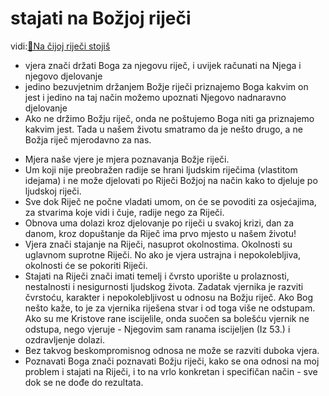 # stajati na Božjoj riječi

<!-- ~~[[stajati na Božjoj riječi]]~~ ID: 220222SBR-->
vidi:[📝Na čijoj riječi stojiš](../2.tekstovi/Na-čijoj-riječi-stojiš.md)
- vjera znači držati Boga za njegovu riječ, i uvijek računati na Njega i njegovo djelovanje 
- jedino bezuvjetnim držanjem Božje riječi priznajemo Boga kakvim on jest i jedino na taj način možemo upoznati Njegovo nadnaravno djelovanje
- Ako ne držimo Božju riječ, onda ne poštujemo Boga niti ga priznajemo kakvim jest. Tada u našem životu smatramo da je nešto drugo, a ne Božja riječ mjerodavno za nas. 
<!-- ovdje ubaci ono od kenyona-->
- Mjera naše vjere je mjera poznavanja Božje riječi.
- Um koji nije preobražen radije  se hrani ljudskim riječima (vlastitom idejama) i ne može djelovati po Riječi Božjoj na način kako to djeluje po ljudskoj riječi.
- Sve dok Riječ ne počne vladati umom, on će se povoditi za osjećajima, za stvarima koje vidi i čuje, radije nego za  Riječi.
- Obnova uma dolazi kroz djelovanje po riječi u svakoj krizi, dan za danom, kroz dopuštanje da Riječ ima prvo mjesto u našem životu!
- Vjera  znači stajanje na Riječi, nasuprot okolnostima. Okolnosti su uglavnom suprotne Riječi. No ako je vjera ustrajna i nepokolebljiva, okolnosti će se pokoriti  Riječi.
- Stajati na Riječi znači imati temelj i čvrsto uporište u prolaznosti, nestalnosti i nesigurnosti ljudskog života. Zadatak vjernika je razviti čvrstoću, karakter i nepokolebljivost u odnosu na Božju riječ. Ako Bog nešto kaže, to je za vjernika riješena stvar i od toga više ne odstupam. Ako su me Kristove rane iscijelile, onda suočen sa bolešću vjernik ne odstupa, nego vjeruje - Njegovim sam ranama iscijeljen (Iz 53.) i ozdravljenje dolazi.
- Bez takvog beskompromisnog odnosa ne može se razviti duboka vjera.
- Poznavati Boga znači poznavati Božju riječi, kako se ona odnosi na moj problem i stajati na Riječi, i to na vrlo konkretan i specifičan način - sve dok se ne dođe do rezultata.

<!-- •	vjera se razvija kroz poznavanje Riječi, stajanje i djelovanje po riječi [[16.pogl Um koji se vodi osjetilima|->Kenyon]]
•	to hold God for His word...and to hold Him accountable.... that in such doing we ACKNOWLDEGE THAT His Word is true - and therefore that He, the God is true - and vice versa If we do not take God’s word serious, we do not take God serious
•	by not holding His word we are disrespect to Him and understand Him by some other means, other than his Word, usualy through worldly philosophies and false euangelion... and patterns of thoughts thorugh which He cannot be understood... Our religion is in vain
•	To have faith means to have firm stand on eternal foundation of Gods Word
•	to HOLD GOD THOURUGH THAT WORD YOU ACCKNOWLEDGE HIM AS HE IS.... and that often means that you must bulit your life regardless of CIRCUMSTANCES ... standing on His Word and faithfulness
•	-   to have faith means Gods word is unshakable, unchagable firm ground in midst of transitory and changebility and failabilty of human life... it is a firm anchor... and TASK of man to develop a GRIT and certain character to be able to hold God for his Word and to stand on Gods word
•	-   If you do not do that hold God HIM FOR HIS WORD and if you do not have tested life exprience of doing that (usually it is completely done in skrovitosti) - then you really do not know what does it means to have faith
•	otherwise, outside of His Word God cannot be himself and show Himself as He is, as faithfull and we cannot know Him. That is why many christians do not know God!
•	Therefore Proper relationship to God means: to hold His Word. Ako me tko ljubi čuvat će moju riječ!
•	To know Gods Word means you must know in clear, specific, and in very concrete manner. You must know that Gods word addresses your life how Gods word address your problem (and does it adress it in a first place).... and if it addresses if it does you must stand on Word and you are not allowing yourself to back off
•	all this can and must especialy apply on the Christ death on the Cross [[Jesus Gods Word - and his Cross]]-->